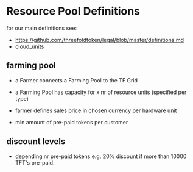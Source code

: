 # Resource Pool Definitions

for our main definitions see:

- https://github.com/threefoldtoken/legal/blob/master/definitions.md
- [cloud_units](concepts/cloud_units.md)


## farming pool

- a Farmer connects a Farming Pool to the TF Grid
- a Farming Pool has capacity for x nr of resource units (specified per type)

- farmer defines sales price in chosen currency per hardware unit
- min amount of pre-paid tokens per customer


## discount levels

- depending nr pre-paid tokens e.g. 20% discount if more than 10000 TFT's pre-paid.

